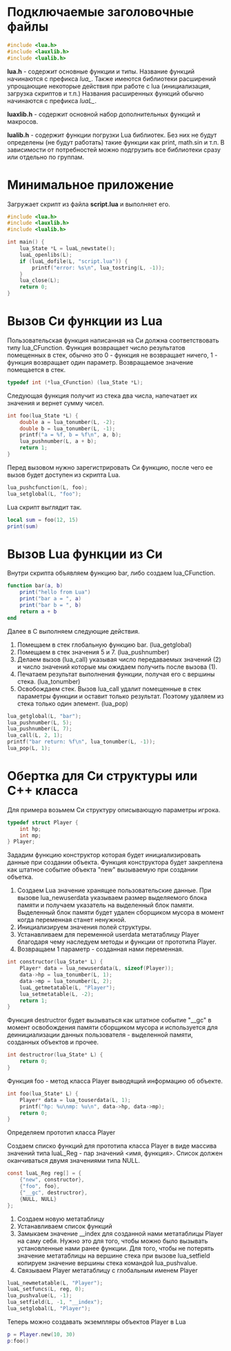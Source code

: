 # Подключаемые заголовочные файлы

```c
#include <lua.h>
#include <lauxlib.h>
#include <lualib.h>
```

**lua.h** - содержит основные функции и типы. Название функций начинаются с префикса *lua_*.  Также имеются библиотеки расширений упрощающие некоторые действия при работе с lua (инициализация, загрузка скриптов и т.п.) Названия расширенных функций обычно начинаются с префикса *luaL_*.

**luaxlib.h** - содержит основной набор дополнительных функций и макросов.

**lualib.h** - содержит функции погрузки Lua библиотек. Без них не будут определены (не будут работать) такие функции как print, math.sin и т.п. В зависимости от потребностей можно подгрузить все библиотеки сразу или отдельно по группам.

# Минимальное приложение

Загружает скрипт из файла **script.lua** и выполняет его.

```c
#include <lua.h>
#include <lauxlib.h>
#include <lualib.h>

int main() {
	lua_State *L = luaL_newstate();
	luaL_openlibs(L);
	if (luaL_dofile(L, "script.lua")) {
		printf("error: %s\n", lua_tostring(L, -1));
	}
	lua_close(L);
	return 0;
}
```

# Вызов Cи функции из Lua

Пользовательская функция написанная на Си должна соответствовать типу lua_CFunction. Функция возвращает число результатов помещенных в стек, обычно это 0 - функция не возвращает ничего, 1 - функция возвращает один параметр. Возвращаемое значение помещается в стек.

```c
typedef int (*lua_CFunction) (lua_State *L);
```

Следующая функция получит из стека два числа, напечатает их значения и вернет сумму чисел.

```c
int foo(lua_State *L) {
	double a = lua_tonumber(L, -2);
	double b = lua_tonumber(L, -1);
	printf("a = %f, b = %f\n", a, b);
	lua_pushnumber(L, a + b);
	return 1;
}
```

Перед вызовом нужно зарегистрировать Си функцию, после чего ее вызов будет доступен из скрипта Lua.

```c
lua_pushcfunction(L, foo);
lua_setglobal(L, "foo");
```

Lua скрипт выглядит так.

```lua
local sum = foo(12, 15)
print(sum)
```

# Вызов Lua функции из Си

Внутри скрипта объявляем функцию bar, либо создаем lua_CFunction.

```lua
function bar(a, b)
	print("hello from Lua")
	print("bar a = ", a)
	print("bar b = ", b)
	return a + b
end
```

Далее в С выполняем следующие действия.

1. Помещаем в стек глобальную функцию bar. (lua_getglobal)
2. Помещаем в стек значения 5 и 7. (lua_pushnumber)
3. Делаем вызов (lua_call) указывая число передаваемых значений (2) и число значений которые мы ожидаем получить после вызова (1).
4. Печатаем результат выполнения функции, получая его с вершины стека. (lua_tonumber)
5. Освобождаем стек. Вызов lua_call удалит помещенные в стек параметры функции и оставит только результат. Поэтому удаляем из стека только один элемент. (lua_pop)

```c
lua_getglobal(L, "bar");
lua_pushnumber(L, 5);
lua_pushnumber(L, 7);
lua_call(L, 2, 1);
printf("bar return: %f\n", lua_tonumber(L, -1));
lua_pop(L, 1);
```

# Обертка для Си структуры или С++ класса

Для примера возьмем Си структуру описывающую параметры игрока.

```c
typedef struct Player {
	int hp;
	int mp;
} Player;
```

Зададим функцию конструктор которая будет инициализировать данные при создании объекта. Функция конструктора будет закреплена как штатное событие объекта "new" вызываемую при создании объетка.

1. Создаем Lua значение хранящее пользовательские данные. При вызове lua_newuserdata указываем размер выделяемого блока памяти и получаем указатель на выделенный блок памяти. Выделенный блок памяти будет удален сборщиком мусора в момент когда переменная станет ненужной.
2. Инициализируем значения полей структуры.
3. Устанавливаем для переменной userdata метатаблицу Player благодаря чему наследуем методы и функции от прототипа Player.
4. Возвращаем 1 параметр - созданная нами переменная.

```c
int constructor(lua_State* L) {
	Player* data = lua_newuserdata(L, sizeof(Player));
	data->hp = lua_tonumber(L, 1);
	data->mp = lua_tonumber(L, 2);
	luaL_getmetatable(L, "Player");
	lua_setmetatable(L, -2);
	return 1;
}
```

Функция destructror будет вызываться как штатное событие "__gc" в момент освобождения памяти сборщиком мусора и используется для деинициализации данных пользователя - выделенной памяти, созданных объектов и прочее.

```c
int destructror(lua_State* L) {
	return 0;
}
```

Функция foo - метод класса Player выводящий информацию об объекте.

```c
int foo(lua_State* L) {
	Player* data = lua_touserdata(L, 1);
	printf("hp: %u\nmp: %u\n", data->hp, data->mp);
	return 0;
}
```

Определяем прототип класса Player

Создаем списко функций для прототипа класса Player в виде массива значений типа luaL_Reg - пар значений <имя, функция>. Список должен оканчиваться двумя значениями типа NULL.

```c
const luaL_Reg reg[] = {
	{"new", constructor},
	{"foo", foo},
	{"__gc", destructror},
	{NULL, NULL}
};
```

1. Создаем новую метатаблицу
2. Устанавливаем список функций
3. Замыкаем значение __index для созданной нами метатаблицы Player на саму себя. Нужно это для того, чтобы можно было вызывать установленные нами ранее функции. Для того, чтобы не потерять значение метатаблицы на вершине стека при вызове lua_setfield копируем значение вершины стека командой lua_pushvalue. 
4. Связываем Player метатаблицу с глобальным именем Player

```c
luaL_newmetatable(L, "Player");
luaL_setfuncs(L, reg, 0);
lua_pushvalue(L, -1);
lua_setfield(L, -1, "__index");
lua_setglobal(L, "Player");
```

Теперь можно создавать экземпляры объектов Player в Lua

```lua
p = Player.new(10, 30)
p:foo()

```

